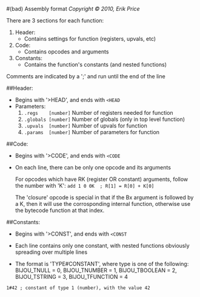 #(bad) Assembly format 
*Copyright &copy; 2010, Erik Price*
 
There are 3 sections for each function:

1. Header:
     - Contains settings for function (registers, upvals, etc)
2. Code:
      - Contains opcodes and arguments
3. Constants:
      - Contains the function's constants (and nested functions)

Comments are indicated by a ';' and run until the end of the line

##Header:
 * Begins with '>HEAD', and ends with `<HEAD`
 * Parameters:
   1.  `.regs    [number]` Number of registers needed for function
   2.  `.globals [number]` Number of globals (only in top level function)
   3.  `.upvals  [number]` Number of upvals for function
   4.  `.params  [number]` Number of parameters for function


##Code:
 * Begins with '>CODE', and ends with `<CODE`
 * On each line, there can be only one opcode and its arguments
 
   For opcodes which have RK (register OR constant) arguments,
   follow the number with 'K':
   `add 1 0 0K  ; R[1] = R[0] + K[0]`

   The 'closure' opcode is special in that if the Bx argument is followed
   by a K, then it will use the corrosponding internal function, otherwise
   use the bytecode function at that index.


##Constants:
 * Begins with '>CONST', and ends with `<CONST`

 * Each line contains only one constant, with nested functions
  obviously spreading over multiple lines

 *	The format is 'TYPE#CONSTANT', where type is one of the following:
          BIJOU_TNULL = 0,
          BIJOU_TNUMBER = 1,
          BIJOU_TBOOLEAN = 2,
          BIJOU_TSTRING = 3,
          BIJOU_TFUNCTION = 4 
 
 `1#42 ; constant of type 1 (number), with the value 42`

